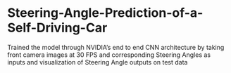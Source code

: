 # Steering-Angle-Prediction-of-a-Self-Driving-Car
Trained the model through NVIDIA’s  end  to  end  CNN architecture  by  taking  front  camera  images  at  30  FPS  and  corresponding Steering Angles as inputs and visualization of Steering Angle outputs on test data
